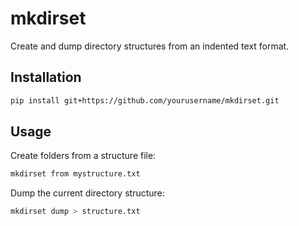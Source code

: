 # mkdirset

Create and dump directory structures from an indented text format.

## Installation

```bash
pip install git+https://github.com/yourusername/mkdirset.git
```

## Usage

Create folders from a structure file:

```bash
mkdirset from mystructure.txt
```

Dump the current directory structure:

```bash
mkdirset dump > structure.txt
```
